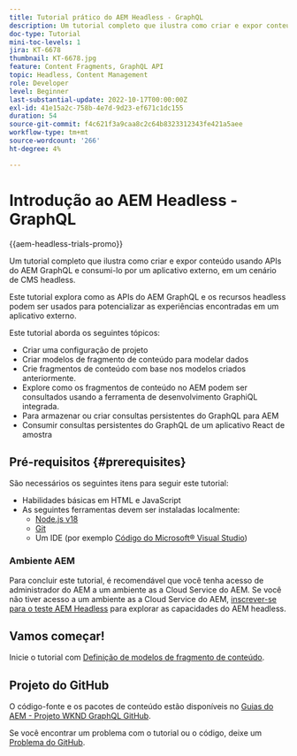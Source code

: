 ```yaml
---
title: Tutorial prático do AEM Headless - GraphQL
description: Um tutorial completo que ilustra como criar e expor conteúdo usando APIs do AEM GraphQL.
doc-type: Tutorial
mini-toc-levels: 1
jira: KT-6678
thumbnail: KT-6678.jpg
feature: Content Fragments, GraphQL API
topic: Headless, Content Management
role: Developer
level: Beginner
last-substantial-update: 2022-10-17T00:00:00Z
exl-id: 41e15a2c-758b-4e7d-9d23-ef671c1dc155
duration: 54
source-git-commit: f4c621f3a9caa8c2c64b8323312343fe421a5aee
workflow-type: tm+mt
source-wordcount: '266'
ht-degree: 4%

---
```


# Introdução ao AEM Headless - GraphQL

{{aem-headless-trials-promo}}

Um tutorial completo que ilustra como criar e expor conteúdo usando APIs do AEM GraphQL e consumi-lo por um aplicativo externo, em um cenário de CMS headless.

Este tutorial explora como as APIs do AEM GraphQL e os recursos headless podem ser usados para potencializar as experiências encontradas em um aplicativo externo.

Este tutorial aborda os seguintes tópicos:

* Criar uma configuração de projeto
* Criar modelos de fragmento de conteúdo para modelar dados
* Crie fragmentos de conteúdo com base nos modelos criados anteriormente.
* Explore como os fragmentos de conteúdo no AEM podem ser consultados usando a ferramenta de desenvolvimento GraphiQL integrada.
* Para armazenar ou criar consultas persistentes do GraphQL para AEM
* Consumir consultas persistentes do GraphQL de um aplicativo React de amostra

## Pré-requisitos {#prerequisites}

São necessários os seguintes itens para seguir este tutorial:

* Habilidades básicas em HTML e JavaScript
* As seguintes ferramentas devem ser instaladas localmente:
   * [Node.js v18](https://nodejs.org/)
   * [Git](https://git-scm.com/)
   * Um IDE (por exemplo [Código do Microsoft® Visual Studio](https://code.visualstudio.com/))

### Ambiente AEM

Para concluir este tutorial, é recomendável que você tenha acesso de administrador do AEM a um ambiente as a Cloud Service do AEM. Se você não tiver acesso a um ambiente as a Cloud Service do AEM, [inscrever-se para o teste AEM Headless](https://commerce.adobe.com/business-trial/sign-up?items%5B0%5D%5Bid%5D=649A1AF5CBC5467A25E84F2561274821&amp;cli=headless_exl_banner_campaign&amp;co=US&amp;lang=en) para explorar as capacidades do AEM headless.

## Vamos começar!

Inicie o tutorial com [Definição de modelos de fragmento de conteúdo](content-fragment-models.md).

## Projeto do GitHub

O código-fonte e os pacotes de conteúdo estão disponíveis no [Guias do AEM - Projeto WKND GraphQL GitHub](https://github.com/adobe/aem-guides-wknd-graphql).

Se você encontrar um problema com o tutorial ou o código, deixe um [Problema do GitHub](https://github.com/adobe/aem-guides-wknd-graphql/issues).
